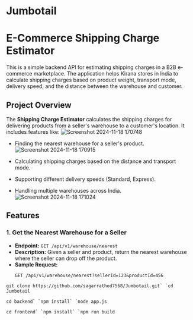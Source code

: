 # Jumbotail

# E-Commerce Shipping Charge Estimator

This is a simple backend API for estimating shipping charges in a B2B e-commerce marketplace. The application helps Kirana stores in India to calculate shipping charges based on product weight, transport mode, delivery speed, and the distance between the warehouse and customer.

## Project Overview

The **Shipping Charge Estimator** calculates the shipping charges for delivering products from a seller's warehouse to a customer's location. It includes features like:
![Screenshot 2024-11-18 170748](https://github.com/user-attachments/assets/18b51c8f-15e9-4fbd-a6c4-678d8a0495f0)

- Finding the nearest warehouse for a seller's product.
![Screenshot 2024-11-18 170915](https://github.com/user-attachments/assets/91a4f12c-c381-4d6a-b360-5ad68b78882f)

- Calculating shipping charges based on the distance and transport mode.
- Supporting different delivery speeds (Standard, Express).
- Handling multiple warehouses across India.
![Screenshot 2024-11-18 171024](https://github.com/user-attachments/assets/6cfc9d01-b7d5-43e8-9421-6dfd8b73b79c)

## Features
### 1. Get the Nearest Warehouse for a Seller
- **Endpoint:** `GET /api/v1/warehouse/nearest`
- **Description:** Given a seller and product, return the nearest warehouse where the seller can drop off the product.
- **Sample Request:**
  ```http
  GET /api/v1/warehouse/nearest?sellerId=123&productId=456

``git clone https://github.com/sagarrathod7568/Jumbotail.git`
`cd Jumbotail``

``cd backend`
`npm install`
`node app.js``

``cd frontend`
`npm install`
`npm run build``
